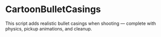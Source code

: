 # CartoonBulletCasings
This script adds realistic bullet casings when shooting — complete with physics, pickup animations, and cleanup.
